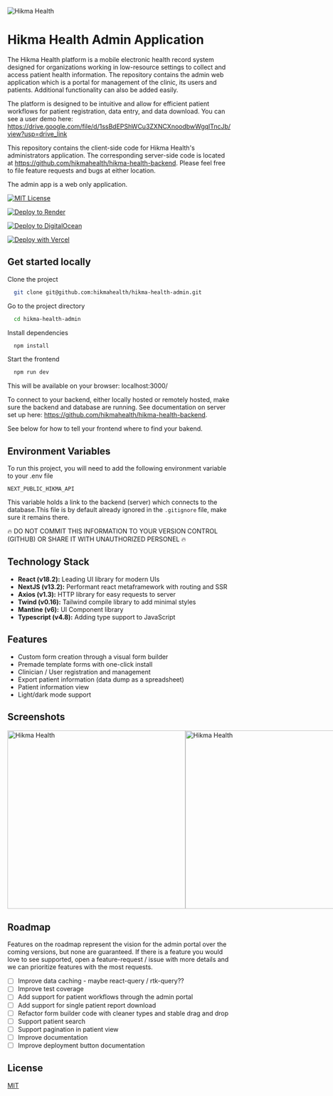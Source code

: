 <p align="centr">
<img src="https://images.squarespace-cdn.com/content/5cc0e57236f8e70001651ea6/1599789508819-NGZXYWJDQRCULLU94QEJ/hikma-hb.png?format=300w&content-type=image/png" alt="Hikma Health" />
</p>

# Hikma Health Admin Application
The Hikma Health platform is a mobile electronic health record system designed for organizations working in low-resource settings to collect and access patient health information. 
The repository contains the admin web application which is a portal for management of the clinic, its users and patients. Additional functionality can also be added easily.

The platform is designed to be intuitive and allow for efficient patient workflows for patient registration, data entry, and data download. You can see a user demo here: https://drive.google.com/file/d/1ssBdEPShWCu3ZXNCXnoodbwWgqlTncJb/view?usp=drive_link

This repository contains the client-side code for Hikma Health's administrators application. The corresponding server-side code is located at https://github.com/hikmahealth/hikma-health-backend. Please feel free to file feature requests and bugs at either location.

The admin app is a web only application.


[![MIT License](https://img.shields.io/badge/License-MIT-green.svg)](https://choosealicense.com/licenses/mit/)


[![Deploy to Render](https://render.com/images/deploy-to-render-button.svg)](https://render.com/deploy)

[![Deploy to DigitalOcean](https://www.deploytodo.com/do-btn-blue.svg)](https://cloud.digitalocean.com/apps/new?repo=https://github.com/hikmahealth/hikma-health-admin/tree/main)

[![Deploy with Vercel](https://vercel.com/button)](https://vercel.com/new/clone?repository-url=https%3A%2F%2Fgithub.com%2Fhikmahealth%2Fhikma-health-admin&env=NEXT_PUBLIC_HIKMA_API&project-name=hikma-health-admin)

## Get started locally

Clone the project

```bash
  git clone git@github.com:hikmahealth/hikma-health-admin.git
```

Go to the project directory

```bash
  cd hikma-health-admin
```

Install dependencies

```bash
  npm install
```

Start the frontend

```bash
  npm run dev
```
This will be available on your browser: localhost:3000/

To connect to your backend, either locally hosted or remotely hosted, make sure the backend and database are running. See documentation on server set up here: https://github.com/hikmahealth/hikma-health-backend.

See below for how to tell your frontend where to find your bakend.

## Environment Variables

To run this project, you will need to add the following environment variable to your .env file

`NEXT_PUBLIC_HIKMA_API`

This variable holds a link to the backend (server) which connects to the database.This file is by default already ignored in the `.gitignore` file, make sure it remains there.

🔥 DO NOT COMMIT THIS INFORMATION TO YOUR VERSION CONTROL (GITHUB) OR SHARE IT WITH UNAUTHORIZED PERSONEL 🔥
## Technology Stack

- **React (v18.2):** Leading UI library for modern UIs
- **NextJS (v13.2):** Performant react metaframework with routing and SSR
- **Axios (v1.3):** HTTP library for easy requests to server
- **Twind (v0.16):** Tailwind compile library to add minimal styles
- **Mantine (v6):** UI Component library
- **Typescript (v4.8):** Adding type support to JavaScript

## Features
- Custom form creation through a visual form builder
- Premade template forms with one-click install
- Clinician / User registration and management
- Export patient information (data dump as a spreadsheet)
- Patient information view
- Light/dark mode support
## Screenshots

<div style="display: flex">
  <img src="https://drive.google.com/uc?export=view&id=1FcUQJgEYyVED6utDWwO5bgIaesJMU0Kz" style="width: 400px; height:auto;" alt="Hikma Health" />
  <img src="https://drive.google.com/uc?export=view&id=1LopQbc7u61RewaA5iGnxOh-wQ4Ik2os1" style="width: 400px; height:auto;" alt="Hikma Health" />
  <img src="https://drive.google.com/uc?export=view&id=1pye4X3bQujkrDlc2cwr3XzWNZ6IDVix8" style="width: 400px; height:auto" alt="Hikma Health" />
</div>

## Roadmap
Features on the roadmap represent the vision for the admin portal over the coming versions, but none are guaranteed. If there is a feature you would love to see supported, open a feature-request / issue with more details and we can prioritize features with the most requests.

- [ ]  Improve data caching - maybe react-query / rtk-query??
- [ ]  Improve test coverage
- [ ]  Add support for patient workflows through the admin portal
- [ ]  Add support for single patient report download
- [ ]  Refactor form builder code with cleaner types and stable drag and drop
- [ ]  Support patient search
- [ ]  Support pagination in patient view
- [ ]  Improve documentation
- [ ]  Improve deployment button documentation

## License

[MIT](https://choosealicense.com/licenses/mit/)



